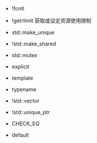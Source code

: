 + !fcntl
+ !getrlimit 获取或设定资源使用限制
+ std::make_unique
+ !std::make_shared
+ std::mutex
+ explicit
+ template
+ typename
+ !std::vector
+ !std::unique_ptr


+ CHECK_EQ
+ default
